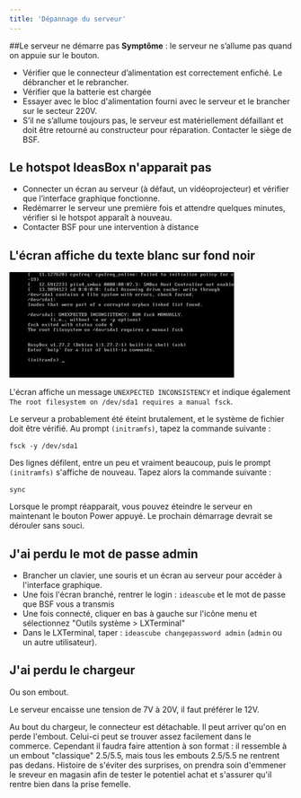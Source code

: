 ```yaml
---
title: 'Dépannage du serveur'
---
```


##Le serveur ne démarre pas
**Symptôme** : le serveur ne s’allume pas quand on appuie sur le bouton.
- Vérifier que le connecteur d’alimentation est  correctement enfiché. Le débrancher et le rebrancher.
- Vérifier que la batterie est chargée
- Essayer avec le bloc d'alimentation fourni avec le serveur et le brancher sur le secteur 220V.
- S’il ne s’allume toujours pas, le serveur est matériellement défaillant et doit être retourné au constructeur pour réparation. Contacter le siège de BSF. 

## Le hotspot IdeasBox n'apparait pas
- Connecter un écran au serveur (à défaut, un vidéoprojecteur) et vérifier que l’interface graphique fonctionne. 
- Redémarrer le serveur une première fois et attendre quelques minutes, vérifier si le hotspot apparaît à nouveau.
- Contacter BSF pour une intervention à distance 

## L'écran affiche du texte blanc sur fond noir

![](server-fsck.jpg)

L'écran affiche un message `UNEXPECTED INCONSISTENCY` et indique également `The root filesystem on /dev/sda1 requires a manual fsck`.

Le serveur a probablement été éteint brutalement, et le système de fichier doit être vérifié. Au prompt `(initramfs)`, tapez la commande suivante :

```
fsck -y /dev/sda1
```

Des lignes défilent, entre un peu et vraiment beaucoup, puis le prompt `(initramfs)` s'affiche de nouveau. Tapez alors la commande suivante :

```
sync
```

Lorsque le prompt réapparait, vous pouvez éteindre le serveur en maintenant le bouton Power appuyé. Le prochain démarrage devrait se dérouler sans souci.

## J'ai perdu le mot de passe admin

* Brancher un clavier, une souris et un écran au serveur pour accéder à l'interface graphique.
* Une fois l'écran branché, rentrer le login : ```ideascube``` et le mot de passe que BSF vous a transmis
* Une fois connecté, cliquer en bas à gauche sur l'icône menu et sélectionnez "Outils système > LXTerminal"
* Dans le LXTerminal, taper : ```ideascube changepassword admin``` (```admin``` ou un autre utilisateur).

## J'ai perdu le chargeur

Ou son embout.

Le serveur encaisse une tension de 7V à 20V, il faut préférer le 12V.

Au bout du chargeur, le connecteur est détachable. Il peut arriver qu'on en perde l'embout. Celui-ci peut se trouver assez facilement dans le commerce.
Cependant il faudra faire attention à son format : il ressemble à un embout "classique" 2.5/5.5, mais tous les embouts 2.5/5.5 ne rentrent pas dedans.
Histoire de s'éviter des surprises, on prendra soin d'emmener le sreveur en magasin afin de tester le potentiel achat et s'assurer qu'il rentre bien dans la prise femelle.
